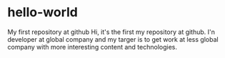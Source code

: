 # hello-world
My first repository at github
Hi, it's the first my repository at github.
I'n developer at global company and my targer is to get work at less global company with more interesting content and technologies.
